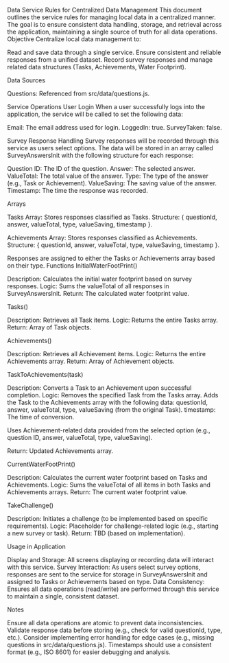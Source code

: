 Data Service Rules for Centralized Data Management
This document outlines the service rules for managing local data in a centralized manner. The goal is to ensure consistent data handling, storage, and retrieval across the application, maintaining a single source of truth for all data operations.
Objective
Centralize local data management to:

Read and save data through a single service.
Ensure consistent and reliable responses from a unified dataset.
Record survey responses and manage related data structures (Tasks, Achievements, Water Footprint).

Data Sources

Questions: Referenced from src/data/questions.js.

Service Operations
User Login
When a user successfully logs into the application, the service will be called to set the following data:

Email: The email address used for login.
LoggedIn: true.
SurveyTaken: false.

Survey Response Handling
Survey responses will be recorded through this service as users select options. The data will be stored in an array called SurveyAnswersInit with the following structure for each response:

Question ID: The ID of the question.
Answer: The selected answer.
ValueTotal: The total value of the answer.
Type: The type of the answer (e.g., Task or Achievement).
ValueSaving: The saving value of the answer.
Timestamp: The time the response was recorded.

Arrays

Tasks Array: Stores responses classified as Tasks.
Structure: { questionId, answer, valueTotal, type, valueSaving, timestamp }.


Achievements Array: Stores responses classified as Achievements.
Structure: { questionId, answer, valueTotal, type, valueSaving, timestamp }.



Responses are assigned to either the Tasks or Achievements array based on their type.
Functions
InitialWaterFootPrint()

Description: Calculates the initial water footprint based on survey responses.
Logic: Sums the valueTotal of all responses in SurveyAnswersInit.
Return: The calculated water footprint value.

Tasks()

Description: Retrieves all Task items.
Logic: Returns the entire Tasks array.
Return: Array of Task objects.

Achievements()

Description: Retrieves all Achievement items.
Logic: Returns the entire Achievements array.
Return: Array of Achievement objects.

TaskToAchievements(task)

Description: Converts a Task to an Achievement upon successful completion.
Logic:
Removes the specified Task from the Tasks array.
Adds the Task to the Achievements array with the following data:
questionId, answer, valueTotal, type, valueSaving (from the original Task).
timestamp: The time of conversion.


Uses Achievement-related data provided from the selected option (e.g., question ID, answer, valueTotal, type, valueSaving).


Return: Updated Achievements array.

CurrentWaterFootPrint()

Description: Calculates the current water footprint based on Tasks and Achievements.
Logic: Sums the valueTotal of all items in both Tasks and Achievements arrays.
Return: The current water footprint value.

TakeChallenge()

Description: Initiates a challenge (to be implemented based on specific requirements).
Logic: Placeholder for challenge-related logic (e.g., starting a new survey or task).
Return: TBD (based on implementation).

Usage in Application

Display and Storage: All screens displaying or recording data will interact with this service.
Survey Interaction: As users select survey options, responses are sent to the service for storage in SurveyAnswersInit and assigned to Tasks or Achievements based on type.
Data Consistency: Ensures all data operations (read/write) are performed through this service to maintain a single, consistent dataset.

Notes

Ensure all data operations are atomic to prevent data inconsistencies.
Validate response data before storing (e.g., check for valid questionId, type, etc.).
Consider implementing error handling for edge cases (e.g., missing questions in src/data/questions.js).
Timestamps should use a consistent format (e.g., ISO 8601) for easier debugging and analysis.

